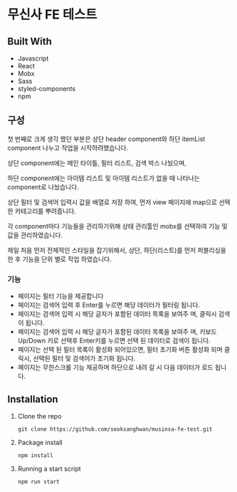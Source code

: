 # 무신사 FE 테스트

## Built With

- Javascript
- React
- Mobx
- Sass
- styled-components
- npm

## 구성

첫 번째로 크게 생각 했던 부분은
상단 header component와 하단 itemList component 나누고 작업을 시작하려했습니다.

상단 component에는 메인 타이틀, 필터 리스트, 검색 박스 나눴으며,

하단 component에는 아이템 리스트 및 아이템 리스트가 없을 때 나타나는 component로 나눴습니다.

상단 필터 및 검색어 입력시 값을 배열로 저장 하여, 먼저 view 페이지에 map으로 선택한 카테고리를 뿌려줍니다.

각 component마다 기능들을 관리하기위해 상태 관리툴인 mobx를 선택하여 기능 및 값을 관리하였습니다.

제일 처음 먼저 전체적인 스타일을 잡기위해서, 상단, 하단(리스트)를 먼저 퍼블리싱을 한 후 기능을 단위 별로 작업 하였습니다.

### 기능

- 페이지는 필터 기능을 제공합니다
- 페이지는 검색어 입력 후 Enter를 누르면 해당 데이터가 필터링 됩니다.
- 페이지는 검색어 입력 시 해당 글자가 포함된 데이터 목록을 보여주 며, 클릭시 검색이 됩니다.
- 페이지는 검색어 입력 시 해당 글자가 포함된 데이터 목록을 보여주 며, 키보드 Up/Down 키로 선택후 Enter키를 누르면
  선택 된 데이터로 검색이 됩니다.
- 페이지는 선택 된 필터 목록이 활성화 되어있으면, 필터 초기화 버튼 활성화 되며 클릭시, 선택된 필터 및 검색어가 초기화 됩니다.
- 페이지는 무한스크롤 기능 제공하며 하단으로 내려 갈 시 다음 데이터가 로드 됩니다.

## Installation

1. Clone the repo
   ```
   git clone https://github.com/seoksanghwan/musinsa-fe-test.git
   ```
2. Package install
   ```
   npm install
   ```
3. Running a start script
   ```
   npm run start
   ```
